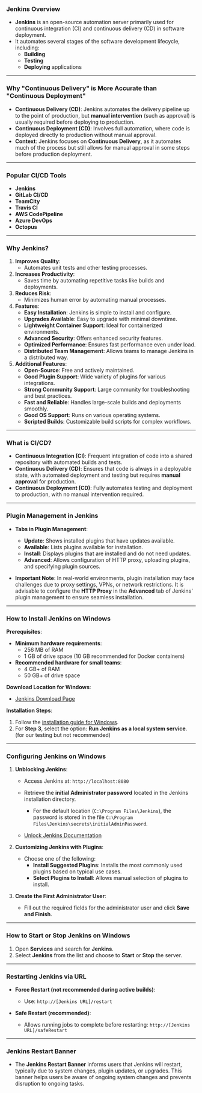 ### Jenkins Overview
- **Jenkins** is an open-source automation server primarily used for continuous integration (CI) and continuous delivery (CD) in software deployment.
- It automates several stages of the software development lifecycle, including:
  - **Building**
  - **Testing**
  - **Deploying** applications

---

### Why "Continuous Delivery" is More Accurate than "Continuous Deployment"
- **Continuous Delivery (CD)**: Jenkins automates the delivery pipeline up to the point of production, but **manual intervention** (such as approval) is usually required before deploying to production.
- **Continuous Deployment (CD)**: Involves full automation, where code is deployed directly to production without manual approval.
- **Context**: Jenkins focuses on **Continuous Delivery**, as it automates much of the process but still allows for manual approval in some steps before production deployment.

---

### Popular CI/CD Tools
- **Jenkins**
- **GitLab CI/CD**
- **TeamCity**
- **Travis CI**
- **AWS CodePipeline**
- **Azure DevOps**
- **Octopus**

---

### Why Jenkins?
1. **Improves Quality**:
   - Automates unit tests and other testing processes.
2. **Increases Productivity**:
   - Saves time by automating repetitive tasks like builds and deployments.
3. **Reduces Risk**:
   - Minimizes human error by automating manual processes.
4. **Features**:
   - **Easy Installation**: Jenkins is simple to install and configure.
   - **Upgrades Available**: Easy to upgrade with minimal downtime.
   - **Lightweight Container Support**: Ideal for containerized environments.
   - **Advanced Security**: Offers enhanced security features.
   - **Optimized Performance**: Ensures fast performance even under load.
   - **Distributed Team Management**: Allows teams to manage Jenkins in a distributed way.
5. **Additional Features**:
   - **Open-Source**: Free and actively maintained.
   - **Good Plugin Support**: Wide variety of plugins for various integrations.
   - **Strong Community Support**: Large community for troubleshooting and best practices.
   - **Fast and Reliable**: Handles large-scale builds and deployments smoothly.
   - **Good OS Support**: Runs on various operating systems.
   - **Scripted Builds**: Customizable build scripts for complex workflows.

---

### What is CI/CD?
- **Continuous Integration (CI)**: Frequent integration of code into a shared repository with automated builds and tests.
- **Continuous Delivery (CD)**: Ensures that code is always in a deployable state, with automated deployment and testing but requires **manual approval** for production.
- **Continuous Deployment (CD)**: Fully automates testing and deployment to production, with no manual intervention required.

---

### Plugin Management in Jenkins
- **Tabs in Plugin Management**:
  - **Update**: Shows installed plugins that have updates available.
  - **Available**: Lists plugins available for installation.
  - **Install**: Displays plugins that are installed and do not need updates.
  - **Advanced**: Allows configuration of HTTP proxy, uploading plugins, and specifying plugin sources.
  
- **Important Note**: In real-world environments, plugin installation may face challenges due to proxy settings, VPNs, or network restrictions. It is advisable to configure the **HTTP Proxy** in the **Advanced** tab of Jenkins' plugin management to ensure seamless installation.

---

### How to Install Jenkins on Windows
**Prerequisites**:
- **Minimum hardware requirements**:
  - 256 MB of RAM
  - 1 GB of drive space (10 GB recommended for Docker containers)
- **Recommended hardware for small teams**:
  - 4 GB+ of RAM
  - 50 GB+ of drive space

**Download Location for Windows**:
- [Jenkins Download Page](https://www.jenkins.io/download/#downloading-jenkins)

**Installation Steps**:
1. Follow the [installation guide for Windows](https://www.jenkins.io/doc/book/installing/windows/).
2. For **Step 3**, select the option: **Run Jenkins as a local system service**. (for our testing but not recommended)

---

### Configuring Jenkins on Windows
1. **Unblocking Jenkins**:
   - Access Jenkins at: `http://localhost:8080`
   - Retrieve the **initial Administrator password** located in the Jenkins installation directory.
     - For the default location (`C:\Program Files\Jenkins`), the password is stored in the file `C:\Program Files\Jenkins\secrets\initialAdminPassword`.

   - [Unlock Jenkins Documentation](https://www.jenkins.io/doc/book/installing/windows/#unlocking-jenkins)

2. **Customizing Jenkins with Plugins**:
   - Choose one of the following:
     - **Install Suggested Plugins**: Installs the most commonly used plugins based on typical use cases.
     - **Select Plugins to Install**: Allows manual selection of plugins to install.

3. **Create the First Administrator User**:
   - Fill out the required fields for the administrator user and click **Save and Finish**.

---

### How to Start or Stop Jenkins on Windows
1. Open **Services** and search for **Jenkins**.
2. Select **Jenkins** from the list and choose to **Start** or **Stop** the server.

---

### Restarting Jenkins via URL
- **Force Restart (not recommended during active builds)**:
  - Use: `http://[Jenkins URL]/restart`
  
- **Safe Restart (recommended)**:
  - Allows running jobs to complete before restarting: `http://[Jenkins URL]/safeRestart`

---

### Jenkins Restart Banner
- The **Jenkins Restart Banner** informs users that Jenkins will restart, typically due to system changes, plugin updates, or upgrades. This banner helps users be aware of ongoing system changes and prevents disruption to ongoing tasks.
